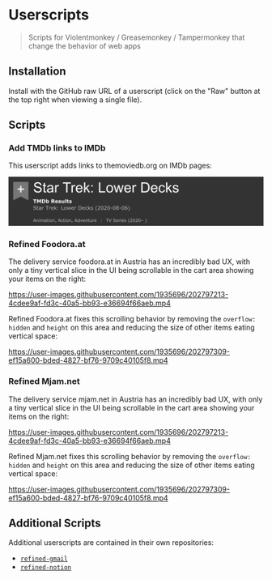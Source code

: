 # Userscripts

> Scripts for Violentmonkey / Greasemonkey / Tampermonkey that change the behavior of web apps

## Installation

Install with the GitHub raw URL of a userscript (click on the "Raw" button at the top right when viewing a single file).

## Scripts

### Add TMDb links to IMDb

This userscript adds links to themoviedb.org on IMDb pages:

<img src="add-tmdb-links-to-imdb.png" alt="Screenshot of IMDb page with links to TMDb">

### Refined Foodora.at

The delivery service foodora.at in Austria has an incredibly bad UX, with only a tiny vertical slice in the UI being scrollable in the cart area showing your items on the right:

https://user-images.githubusercontent.com/1935696/202797213-4cdee9af-fd3c-40a5-bb93-e36694f66aeb.mp4

Refined Foodora.at fixes this scrolling behavior by removing the `overflow: hidden` and `height` on this area and reducing the size of other items eating vertical space:

https://user-images.githubusercontent.com/1935696/202797309-ef15a600-bded-4827-bf76-9709c40105f8.mp4

### Refined Mjam.net

The delivery service mjam.net in Austria has an incredibly bad UX, with only a tiny vertical slice in the UI being scrollable in the cart area showing your items on the right:

https://user-images.githubusercontent.com/1935696/202797213-4cdee9af-fd3c-40a5-bb93-e36694f66aeb.mp4

Refined Mjam.net fixes this scrolling behavior by removing the `overflow: hidden` and `height` on this area and reducing the size of other items eating vertical space:

https://user-images.githubusercontent.com/1935696/202797309-ef15a600-bded-4827-bf76-9709c40105f8.mp4

## Additional Scripts

Additional userscripts are contained in their own repositories:

- [`refined-gmail`](https://github.com/karlhorky/refined-gmail-userscript)
- [`refined-notion`](https://github.com/karlhorky/refined-notion-userscript)
